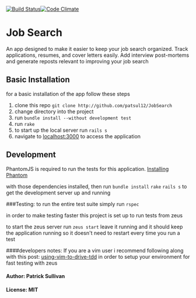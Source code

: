 [![Build Status](https://travis-ci.org/patsul12/JobSearch.svg?branch=master)](https://travis-ci.org/patsul12/JobSearch)[![Code Climate](https://codeclimate.com/github/patsul12/JobSearch/badges/gpa.svg)](https://codeclimate.com/github/patsul12/JobSearch)
# Job Search

An app designed to make it easier to keep your job search organized. Track applications, resumes, and cover letters easily.
Add interview post-mortems and generate reposts relevant to improving your job search

## Basic Installation

for a basic installation of the app follow these steps

1. clone this repo `git clone http://github.com/patsul12/JobSearch`
2. change directory into the project
3. run `bundle install --without development test`
4. run `rake`
5. to start up the local server run `rails s`
6. navigate to [localhost:3000](http://localhost:3000 "link to localhost") to access the application

## Development

PhantomJS is required to run the tests for this application.
[Installing Phantom](http://phantomjs.org/download.html)

with those dependencies installed, then run
`bundle install`
`rake`
`rails s`
to get the development server up and running

###Testing:
to run the entire test suite simply run `rspec`

in order to make testing faster this project is set up to run tests from zeus

to start the zeus server run `zeus start`
leave it running and it should keep the application running so it doesn't need to restart every time you run a test

####developers notes:
If you are a vim user i recommend following along with this post: [using-vim-to-drive-tdd](http://tmr08c.github.io/vim/2015/11/08/using-vim-to-drive-tdd.html)
in order to setup your environment for fast testing with zeus

#### Author: Patrick Sullivan

#### License: MIT

